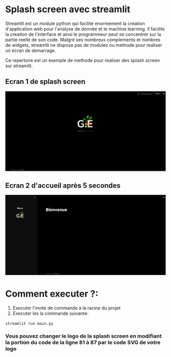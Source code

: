 # Splash screen avec streamlit

Streamlit est un module python qui facilite enormement la creation d'application web pour l'analyse de donnée et le machine learning.
Il facilite la creation de l'interface et ainsi le programmeur peut se concentrer sur la partie reelle de son code.
Malgré ses nombreux complements et nombres de widgets, streamlit ne dispose pas de modules ou methode pour realiser un ecran de demarrage.

Ce repertoire est un exemple de methode pour realiser des splash screen sur streamlit.

## Ecran 1 de splash screen

![alt text](/img/Image1.png)

## Ecran 2 d'accueil après 5 secondes

![alt text](/img/Image2.png)

# Comment executer ?:

1. Executer l'invite de commande à la racine du projet
2. Executer les la commande suivante:

`streamlit run main.py`

### Vous pouvez changer le logo de la splash screen en modifiant la portion du code de la ligne 81 à 87 par le code SVG de votre logo

